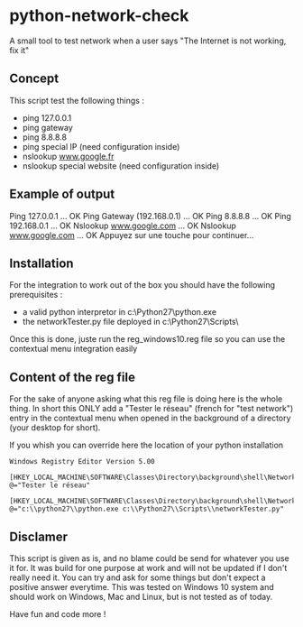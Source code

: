 # python-network-check

A small tool to test network when a user says "The Internet is not working, fix it"

## Concept

This script test the following things :
* ping 127.0.0.1
* ping gateway
* ping 8.8.8.8
* ping special IP (need configuration inside)
* nslookup www.google.fr
* nslookup special website (need configuration inside)

## Example of output
Ping 127.0.0.1 ... OK
Ping Gateway (192.168.0.1) ... OK
Ping 8.8.8.8 ... OK
Ping 192.168.0.1  ... OK
Nslookup www.google.com ... OK
Nslookup www.google.com ... OK
Appuyez sur une touche pour continuer...

## Installation

For the integration to work out of the box you should have the following prerequisites :
* a valid python interpretor in c:\Python27\python.exe
* the networkTester.py file deployed in c:\Python27\Scripts\

Once this is done, juste run the reg_windows10.reg file so you can use the contextual menu integration easily

## Content of the reg file

For the sake of anyone asking what this reg file is doing here is the whole thing. In short this ONLY add a "Tester le réseau" (french for "test network") entry in the contextual menu when opened in the background of a directory (your desktop for short).

If you whish you can override here the location of your python installation

~~~
Windows Registry Editor Version 5.00

[HKEY_LOCAL_MACHINE\SOFTWARE\Classes\Directory\background\shell\NetworkCheck]
@="Tester le réseau"

[HKEY_LOCAL_MACHINE\SOFTWARE\Classes\Directory\background\shell\NetworkCheck\command]
@="c:\\python27\\python.exe c:\\Python27\\Scripts\\networkTester.py"
~~~

## Disclamer

This script is given as is, and no blame could be send for whatever you use it for. It was build for one purpose at work and will not be updated if I don't really need it. You can try and ask for some things but don't expect a positive answer everytime. This was tested on Windows 10 system and should work on Windows, Mac and Linux, but is not tested as of today.

Have fun and code more !
